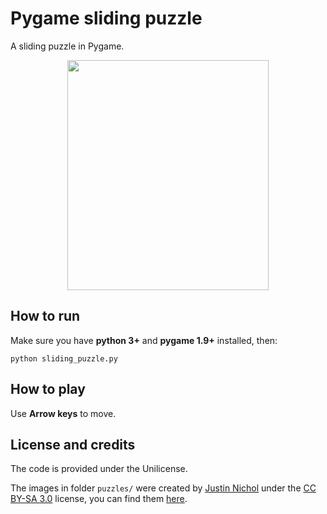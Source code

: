 # Pygame sliding puzzle
A sliding puzzle in Pygame.

<p align="center">
  <img src="https://github.com/thiagojobson/pygame-sliding-puzzle/blob/master/screenshot.png" width="322" height="368">
</p>

## How to run
Make sure you have **python 3+** and **pygame 1.9+** installed, then:

```
python sliding_puzzle.py
```

## How to play
Use **Arrow keys** to move.


## License and credits
The code is provided under the Unilicense.

The images in folder `puzzles/` were created by [Justin Nichol](https://opengameart.org/users/justin-nichol)
under the [CC BY-SA 3.0](https://creativecommons.org/licenses/by-sa/3.0/) license, you can find them [here](https://opengameart.org/content/monster-icons-pack-three).
